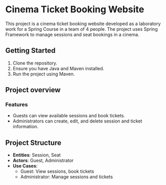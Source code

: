 # Cinema Ticket Booking Website

This project is a cinema ticket booking website developed as a laboratory work for a Spring Course in a team of 4 people. The project uses Spring Framework to manage sessions and seat bookings in a cinema.


## Getting Started
1. Clone the repository.
2. Ensure you have Java and Maven installed.
3. Run the project using Maven.

## Project overview

### Features
- Guests can view available sessions and book tickets.
- Administrators can create, edit, and delete session and ticket information.

## Project Structure
- **Entities**: Session, Seat
- **Actors**: Guest, Administrator
- **Use Cases**:
  - Guest: View sessions, book tickets
  - Administrator: Manage sessions and tickets

